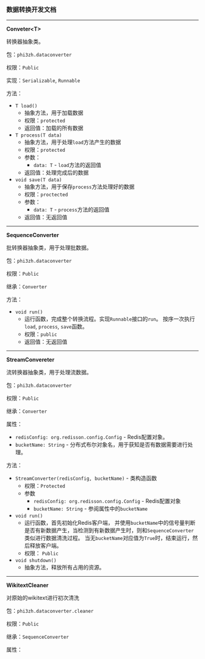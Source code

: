 ### 数据转换开发文档

___
**Conveter\<T\>**

转换器抽象类。

包：`phi3zh.dataconverter`

权限：`Public`

实现：`Serializable`, `Runnable`

方法：
- `T load()`
  - 抽象方法，用于加载数据
  - 权限：`protected`
  - 返回值：加载的所有数据
- `T process(T data)`
  - 抽象方法，用于处理`load`方法产生的数据
  - 权限：`protected`
  - 参数：
    - `data: T` - `load`方法的返回值
  - 返回值：处理完成后的数据
- `void save(T data)`
  - 抽象方法，用于保存`process`方法处理好的数据
  - 权限：`proctected`
  - 参数：
    - `data: T` - `process`方法的返回值
  - 返回值：无返回值

___
**SequenceConverter**

批转换器抽象类，用于处理批数据。

包：`phi3zh.dataconverter`

权限：`Public`

继承：`Converter`

方法：
- `void run()`
  - 运行函数，完成整个转换流程。实现`Runnable`接口的`run`。 按序一次执行`load`, `process`, `save`函数。
  - 权限：`public`
  - 返回值：无返回值

___
**StreamConvereter**

流转换器抽象类，用于处理流数据。

包：`phi3zh.dataconverter`

权限：`Public`

继承：`Converter`

属性：
- `redisConfig: org.redisson.config.Config` - Redis配置对象。
- `bucketName: String` - 分布式布尔对象名，用于获知是否有数据需要进行处理。

方法：
- `StreamConverter(redisConfig, bucketName)` - 类构造函数
  - 权限：`Protected`
  - 参数
    - `redisConfig: org.redisson.config.Config` - Redis配置对象
    - `bucketName: String` - 参阅属性中的`bucketName`
- `void run()`
  - 运行函数，首先初始化Redis客户端，
并使用`bucketName`中的信号量判断是否有新数据产生，当检测到有新数据产生时，则和`SequenceConverter`类似进行数据清洗过程。
当无`bucketName`对应值为`True`时，结束运行，然后释放客户端。
  - 权限： `Public`
- `void shutdown()`
  - 抽象方法，释放所有占用的资源。

___
**WikitextCleaner**

对原始的wikitext进行初次清洗

包：`phi3zh.dataconverter.cleaner`

权限：`Public`

继承：`SequenceConverter`

属性：